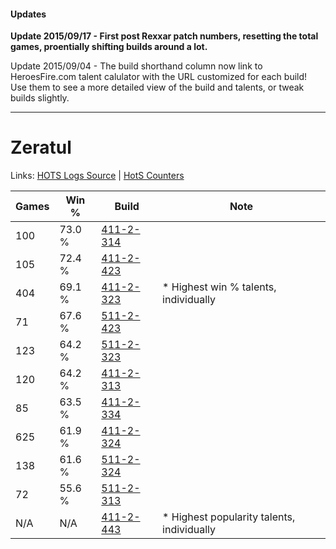 #### Updates
**Update 2015/09/17 - First post Rexxar patch numbers, resetting the total games, proentially shifting builds around a lot.**

Update 2015/09/04 - The build shorthand column now link to HeroesFire.com talent calulator with the URL customized for each build!  
Use them to see a more detailed view of the build and talents, or tweak builds slightly.

***

# Zeratul

Links: [HOTS Logs Source](https://www.hotslogs.com/Sitewide/HeroDetails?Hero=Zeratul) | [HotS Counters](http://hotscounters.com/#/hero/Zeratul)

Games  | Win %  | Build     | Note
-----  | -----  | -----     | ----
100    | 73.0 % | [411-2-314](http://www.heroesfire.com/hots/talent-calculator/zeratul#rrOw) | 
105    | 72.4 % | [411-2-423](http://www.heroesfire.com/hots/talent-calculator/zeratul#rrQd) | 
404    | 69.1 % | [411-2-323](http://www.heroesfire.com/hots/talent-calculator/zeratul#rrP3) | * Highest win % talents, individually
71     | 67.6 % | [511-2-423](http://www.heroesfire.com/hots/talent-calculator/zeratul#vfZd) | 
123    | 64.2 % | [511-2-323](http://www.heroesfire.com/hots/talent-calculator/zeratul#vfY3) | 
120    | 64.2 % | [411-2-313](http://www.heroesfire.com/hots/talent-calculator/zeratul#rrOv) | 
85     | 63.5 % | [411-2-334](http://www.heroesfire.com/hots/talent-calculator/zeratul#rrPE) | 
625    | 61.9 % | [411-2-324](http://www.heroesfire.com/hots/talent-calculator/zeratul#rrP4) | 
138    | 61.6 % | [511-2-324](http://www.heroesfire.com/hots/talent-calculator/zeratul#vfY4) | 
72     | 55.6 % | [511-2-313](http://www.heroesfire.com/hots/talent-calculator/zeratul#vfXv) | 
N/A    | N/A    | [411-2-443](http://www.heroesfire.com/hots/talent-calculator/zeratul#rrQx) | * Highest popularity talents, individually
